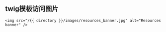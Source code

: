 ## twig模板访问图片
```twig
<img src="/{{ directory }}/images/resources_banner.jpg" alt="Resources banner" />
```
